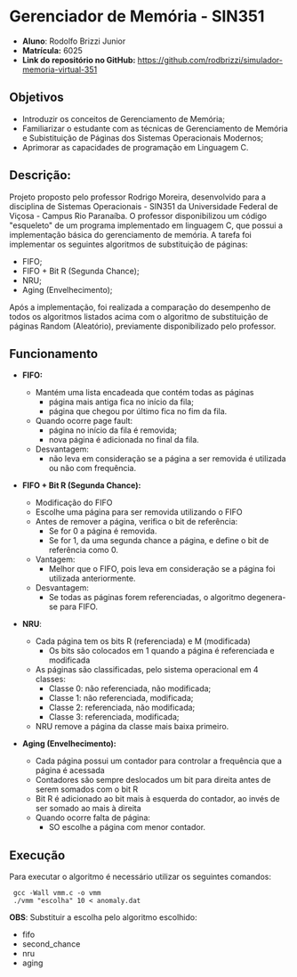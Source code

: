 # Gerenciador de Memória - SIN351
- **Aluno**: Rodolfo Brizzi Junior
- **Matrícula:** 6025
- **Link do repositório no GitHub:** https://github.com/rodbrizzi/simulador-memoria-virtual-351
## Objetivos

 - Introduzir os conceitos de Gerenciamento de Memória;
 - Familiarizar o estudante com as técnicas de Gerenciamento de Memória e Subistituição de Páginas dos Sistemas Operacionais Modernos;
 - Aprimorar as capacidades de programação em Linguagem C.

## Descrição:
Projeto proposto pelo professor Rodrigo Moreira, desenvolvido para a disciplina de Sistemas Operacionais - SIN351 da Universidade Federal de Viçosa - Campus Rio Paranaíba.
O professor disponibilizou um código "esqueleto" de um programa implementado em linguagem C, que possui a implementação básica do gerenciamento de memória.
A tarefa foi implementar os seguintes algoritmos de substituição de páginas:
- FIFO;
- FIFO + Bit R (Segunda Chance);
- NRU;
- Aging (Envelhecimento);

Após a implementação, foi realizada a comparação do desempenho de todos os algoritmos listados acima com o algoritmo de substituição de páginas Random (Aleatório), previamente disponibilizado pelo professor.

## Funcionamento
 - **FIFO:**
	- Mantém uma lista encadeada que contém todas as páginas
		-  página mais antiga fica no início da fila;
		-  página que chegou por último fica no fim da fila.
	- Quando ocorre page fault:
		- página no início da fila é removida;
		- nova página é adicionada no final da fila.
	-	 Desvantagem:
			- não leva em consideração se a página a ser removida é utilizada ou não com frequência.
	
 - **FIFO + Bit R (Segunda Chance):**
	- Modificação do FIFO
	-   Escolhe uma página para ser removida utilizando o FIFO
	-  Antes de remover a página, verifica o bit de referência:
	    -   Se for 0 a página é removida.
	    -   Se for 1, da uma segunda chance a página, e define o bit de referência como 0.
	- Vantagem: 
		- Melhor que o FIFO, pois leva em consideração se a página foi utilizada anteriormente.
	- Desvantagem:
		- Se todas as páginas forem referenciadas, o algoritmo degenera-se para FIFO.
		
 - **NRU**:
	- Cada página tem os bits R (referenciada) e M (modificada)
		- Os bits são colocados em 1 quando a página é referenciada e modificada
	- As páginas são classificadas, pelo sistema operacional em 4 classes:
		- Classe 0: não referenciada, não modificada;
		- Classe 1: não referenciada, modificada;
		- Classe 2: referenciada, não modificada;
		- Classe 3: referenciada, modificada;
	- NRU remove a página da classe mais baixa primeiro.

 - **Aging (Envelhecimento):**
	- Cada página possui um contador para controlar a frequência que a página é acessada
	- Contadores são sempre deslocados um bit para direita antes de serem somados com o bit R
	- Bit R é adicionado ao bit mais à esquerda do contador, ao invés de ser somado ao mais à direita
	- Quando ocorre falta de página:
		- SO escolhe a página com menor contador.
## Execução
Para executar o algoritmo é necessário utilizar os seguintes comandos: 

     gcc -Wall vmm.c -o vmm
     ./vmm "escolha" 10 < anomaly.dat
**OBS**: Substituir a escolha pelo algoritmo escolhido:

 - fifo
 - second_chance
 - nru
 - aging
 


